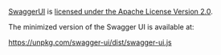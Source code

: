 [SwaggerUI](https://github.com/swagger-api/swagger-ui) is [licensed under the Apache License Version 2.0](https://github.com/swagger-api/swagger-ui/blob/master/LICENSE).

The minimized version of the Swagger UI is available at:

https://unpkg.com/swagger-ui/dist/swagger-ui.js
